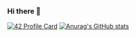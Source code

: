 ### Hi there 👋

<!--
**younes-ismaili/younes-ismaili** is a ✨ _special_ ✨ repository because its `README.md` (this file) appears on your GitHub profile.

Here are some ideas to get you started:

- 🔭 I’m currently working on ...
- 🌱 I’m currently learning ...
- 👯 I’m looking to collaborate on ...
- 🤔 I’m looking for help with ...
- 💬 Ask me about ...
- 📫 How to reach me: ...
- 😄 Pronouns: ...
- ⚡ Fun fact: ...
-->

[![42 Profile Card](https://1337-readme.vercel.app/api/profile?cursus=42cursus&dark=true&login=yismaili)](https://github.com/mohouyizme/1337-readme)
[![Anurag's GitHub stats](https://github-readme-stats.vercel.app/api?username=younes-ismaili)](https://github.com/anuraghazra/github-readme-stats)


